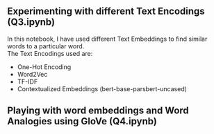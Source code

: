 ## Experimenting with different Text Encodings (Q3.ipynb)
In this notebook, I have used different Text Embeddings to find similar words to a particular word.  
The Text Encodings used are:
- One-Hot Encoding
- Word2Vec
- TF-IDF
- Contextualized Embeddings (bert-base-parsbert-uncased)


## Playing with word embeddings and Word Analogies using GloVe (Q4.ipynb)
